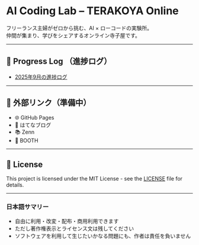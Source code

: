 # AI Coding Lab – TERAKOYA Online

フリーランス主婦がゼロから挑む、AI × ローコードの実験所。  
仲間が集まり、学びをシェアするオンライン寺子屋です。

---

## 🚀 Progress Log （進捗ログ）

- [2025年9月の進捗ログ](progress/2025-09.md)

---

## 📂 外部リンク（準備中）

- 🌐 GitHub Pages
- 📝 はてなブログ
- 📚 Zenn
- 🛒 BOOTH

---

## 📜 License

This project is licensed under the MIT License - see the [LICENSE](./LICENSE) file for details.

---

### 日本語サマリー
- 自由に利用・改変・配布・商用利用できます  
- ただし著作権表示とライセンス文は残してください  
- ソフトウェアを利用して生じたいかなる問題にも、作者は責任を負いません  

